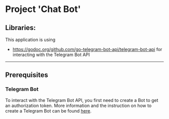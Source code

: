 Project 'Chat Bot'
==================
## Libraries:
This application is using

+ https://godoc.org/github.com/go-telegram-bot-api/telegram-bot-api for interacting with the Telegram Bot API

-------------
## Prerequisites
### Telegram Bot
To interact with the Telegram Bot API, you first need to create a Bot to get an authorization token. More information and the instruction on how to create a Telegram Bot can be found [here](https://core.telegram.org/bots).